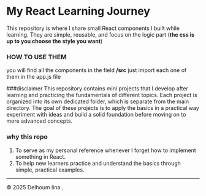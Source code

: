 # My React Learning Journey
This repository is where I share small React components I built while learning.
They are simple, reusable, and focus on the logic part (**the css is up to you choose the style you want**)


  ### HOW TO USE THEM 
 you will find all the components in the field **/src** just import each one of them in the app.js file 

 ###disclaimer 
 This repository contains mini projects that I develop after learning and practicing the fundamentals of different topics.
Each project is organized into its own dedicated folder, which is separate from the main directory.
The goal of these projects is to apply the basics in a practical way experiment with ideas and build a solid foundation before moving on to more advanced concepts.
  
  ### why this repo 
  1. To serve as my personal reference whenever I forget how to implement something in React.
  2. To help new learners practice and understand the basics through simple, practical examples.

    
  ---
  © 2025 Delhoum lina .

  
